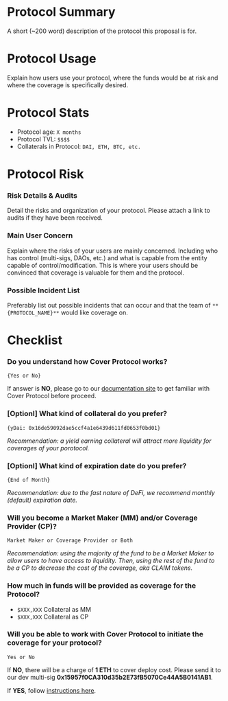 # Protocol Summary
A short (~200 word) description of the protocol this proposal is for.

# Protocol Usage
Explain how users use your protocol, where the funds would be at risk and where the coverage is specifically desired.


# Protocol Stats
* Protocol age: `X months`
* Protocol TVL: `$$$$`
* Collaterals in Protocol: `DAI, ETH, BTC, etc.`

# Protocol Risk

### Risk Details & Audits
Detail the risks and organization of your protocol.
Please attach a link to audits if they have been received.

### Main User Concern
Explain where the risks of your users are mainly concerned. 
Including who has control (multi-sigs, DAOs, etc.) and what is capable from the entity capable of control/modification. 
This is where your users should be convinced that coverage is valuable for them and the protocol.

### Possible Incident List
Preferably list out possible incidents that can occur and that the team of `**{PROTOCOL_NAME}**` would like coverage on.

# Checklist
### Do you understand how Cover Protocol works?
`{Yes or No}`

If answer is **NO**, please go to our [documentation site](https://docs.coverprotocol.com) to get familiar with Cover Protocol before proceed. 

### [Optionl] What kind of collateral do you prefer?
`{yDai: 0x16de59092dae5ccf4a1e6439d611fd0653f0bd01}`

*Recommendation: a yield earning collateral will attract more liquidity for coverages of your porotocol.*

### [Optionl] What kind of expiration date do you prefer?
`{End of Month}`

*Recommendation: due to the fast nature of DeFi, we recommend monthly (default) expiration date.*

### Will you become a Market Maker (MM) and/or Coverage Provider (CP)?
`Market Maker or Coverage Provider or Both`

*Recommendation: using the majority of the fund to be a Market Maker to allow users to have access to liquidity. Then, using the rest of the fund to be a CP to decrease the cost of the coverage, aka CLAIM tokens.*

### How much in funds will be provided as coverage for the Protocol? 
* `$XXX,XXX` Collateral as MM
* `$XXX,XXX` Collateral as CP

### Will you be able to work with Cover Protocol to initiate the coverage for your protocol?
`Yes or No`

If **NO**, there will be a charge of **1 ETH** to cover deploy cost. Please send it to our dev multi-sig **0x15957f0CA310d35b2E73fB5070Ce44A5B0141AB1**.

If **YES**, follow [instructions here](https://docs.coverprotocol.com/collaboration/new).
